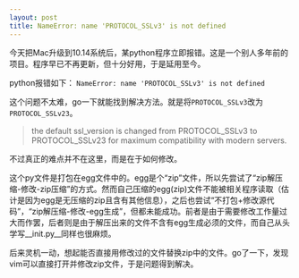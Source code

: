 ```yaml
---
layout: post
title: NameError: name 'PROTOCOL_SSLv3' is not defined
---
```



今天把Mac升级到10.14系统后，某python程序立即报错。这是一个别人多年前的项目。程序早已不再更新，但十分好用，于是延用至今。

python报错如下：
`NameError: name 'PROTOCOL_SSLv3' is not defined`

这个问题不太难，go一下就能找到解决方法。就是将`PROTOCOL_SSLv3`改为`PROTOCOL_SSLv23`。
>the default ssl\_version is changed from PROTOCOL\_SSLv3 to PROTOCOL\_SSLv23 for maximum compatibility with modern servers.

不过真正的难点并不在这里，而是在于如何修改。

这个py文件是打包在egg文件中的。egg是个“zip”文件，所以先尝试了“zip解压缩-修改-zip压缩”的方式。然而自己压缩的egg(zip)文件不能被相关程序读取（估计是因为egg是无压缩的zip且含有其他信息），之后也尝试“不打包+修改源代码”，“zip解压缩-修改-egg生成”，但都未能成功。前者是由于需要修改工作量过大而作罢，后者则是由于解压出来的文件不含有egg生成必须的文件，而自己从头学写\_\_init.py\_\_同样也很麻烦。

后来灵机一动，想起能否直接用修改过的文件替换zip中的文件。go了一下，发现vim可以直接打开并修改zip文件，于是问题得到解决。
